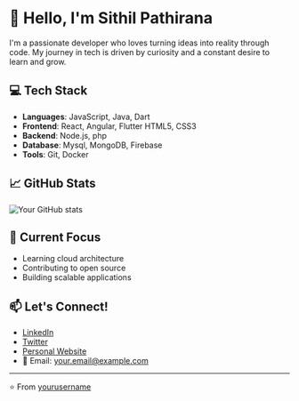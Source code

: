 # 👋 Hello, I'm Sithil Pathirana

I'm a passionate developer who loves turning ideas into reality through code. My journey in tech is driven by curiosity and a constant desire to learn and grow.

## 💻 Tech Stack
- **Languages**: JavaScript, Java, Dart
- **Frontend**: React, Angular, Flutter HTML5, CSS3
- **Backend**: Node.js, php
- **Database**: Mysql, MongoDB, Firebase
- **Tools**: Git, Docker

## 📈 GitHub Stats
![Your GitHub stats](https://github-readme-stats.vercel.app/api?username=yourusername&show_icons=true&theme=radical)

## 🎯 Current Focus
- Learning cloud architecture
- Contributing to open source
- Building scalable applications

## 📫 Let's Connect!
- [LinkedIn](https://linkedin.com/in/yourusername)
- [Twitter](https://twitter.com/yourusername)
- [Personal Website](https://yourwebsite.com)
- 📧 Email: your.email@example.com



---
⭐️ From [yourusername](https://github.com/sithiiir)
